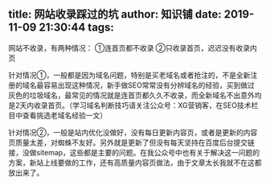 title: 网站收录踩过的坑
author: 知识铺
date: 2019-11-09 21:30:44
tags:
---
 

网站不收录，有两种情况：
①连首页都不收录
②只收录首页，迟迟没有收录内页

针对情况①，一般都是因为域名问题，特别是买老域名或者抢注的，不是全新注册的域名最容易出现这种情况，新手做SEO常常没有分辨域名的经验，买到做过灰色的垃圾域名，最常见的情况就是连首页都久久不收录，而全新域名不出意外均是2天内收录首页。（学习域名判断技巧请关注公众号：XG营销客，在SEO技术栏目中查看挑选老域名经验一文）

针对情况②，一般是站内优化没做好，没有每日更新内容页，或者是更新的内容页质量太差，对蜘蛛不友好。另外就是更新了但没有每天坚持在百度后台提交链接，没做sitemap，这些都是主要的问题。在我公众号中也有关于解决这一问题的方案，新站上线要做的工作，还有高质量内容页做法，由于文章太长我就不在这都放出来了。
